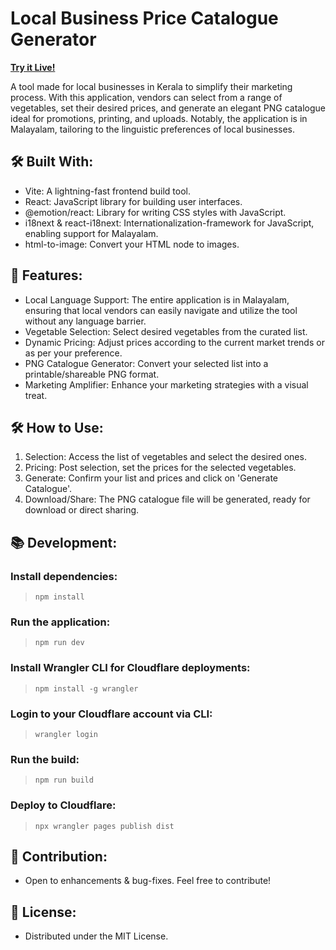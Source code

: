 # Local Business Price Catalogue Generator

**[Try it Live!](https://nanthalathstore-catalogue-generator.pages.dev/)**

A tool made for local businesses in Kerala to simplify their marketing process. With this application, vendors can select from a range of vegetables, set their desired prices, and generate an elegant PNG catalogue ideal for promotions, printing, and uploads. Notably, the application is in Malayalam, tailoring to the linguistic preferences of local businesses.

## 🛠️ Built With:

- Vite: A lightning-fast frontend build tool.
- React: JavaScript library for building user interfaces.
- @emotion/react: Library for writing CSS styles with JavaScript.
- i18next & react-i18next: Internationalization-framework for JavaScript, enabling support for Malayalam.
- html-to-image: Convert your HTML node to images.

## 🌱 Features:

- Local Language Support: The entire application is in Malayalam, ensuring that local vendors can easily navigate and utilize the tool without any language barrier.
- Vegetable Selection: Select desired vegetables from the curated list.
- Dynamic Pricing: Adjust prices according to the current market trends or as per your preference.
- PNG Catalogue Generator: Convert your selected list into a printable/shareable PNG format.
- Marketing Amplifier: Enhance your marketing strategies with a visual treat.

## 🛠️ How to Use:

1. Selection: Access the list of vegetables and select the desired ones.
2. Pricing: Post selection, set the prices for the selected vegetables.
3. Generate: Confirm your list and prices and click on 'Generate Catalogue'.
4. Download/Share: The PNG catalogue file will be generated, ready for download or direct sharing.

## 📚 Development:

### Install dependencies:

> `npm install`

### Run the application:

> `npm run dev`

### Install Wrangler CLI for Cloudflare deployments:

> `npm install -g wrangler`

### Login to your Cloudflare account via CLI:

> `wrangler login`

### Run the build:

> `npm run build`

### Deploy to Cloudflare:

> `npx wrangler pages publish dist`

## 🙌 Contribution:

- Open to enhancements & bug-fixes. Feel free to contribute!

## 🔐 License:

- Distributed under the MIT License.
